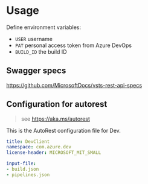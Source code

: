 # Usage

Define environment variables:
- `USER` username
- `PAT` personal access token from Azure DevOps
- `BUILD_ID` the build ID

## Swagger specs

https://github.com/MicrosoftDocs/vsts-rest-api-specs

## Configuration for autorest

> see https://aka.ms/autorest

This is the AutoRest configuration file for Dev.

```yaml
title: DevClient
namespace: com.azure.dev
license-header: MICROSOFT_MIT_SMALL

input-file:
- build.json
- pipelines.json
```